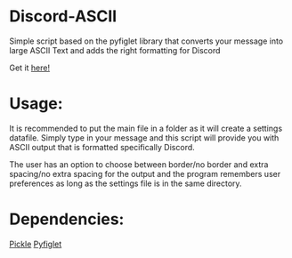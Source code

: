 # Discord-ASCII

Simple script based on the pyfiglet library that converts your message into large ASCII Text and adds the right formatting for Discord

Get it <a href="https://github.com/museHD/Discord-ASCII/releases"> here!</a>
# Usage:

It is recommended to put the main file in a folder as it will create a settings datafile.
Simply type in your message and this script will provide you with ASCII output that is formatted specifically Discord.

The user has an option to choose between border/no border and extra spacing/no extra spacing for the output and the program remembers user preferences as long as the settings file is in the same directory.

# Dependencies:
<a href = "https://docs.python.org/3/library/pickle.html">Pickle</a> <a href = "https://github.com/pwaller/pyfiglet">Pyfiglet</a>
